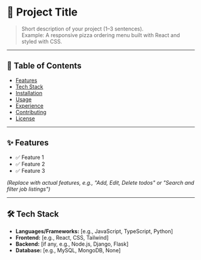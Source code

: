 # 🚀 Project Title

> Short description of your project (1–3 sentences).  
> Example: A responsive pizza ordering menu built with React and styled with CSS.

---

## 📌 Table of Contents
- [Features](#features)
- [Tech Stack](#tech-stack)
- [Installation](#installation)
- [Usage](#usage)
- [Experience](#experience)
- [Contributing](#contributing)
- [License](#license)

---

## ✨ Features
- ✅ Feature 1  
- ✅ Feature 2  
- ✅ Feature 3  

*(Replace with actual features, e.g., "Add, Edit, Delete todos" or "Search and filter job listings")*

---

## 🛠 Tech Stack
- **Languages/Frameworks:** [e.g., JavaScript, TypeScript, Python]  
- **Frontend:** [e.g., React, CSS, Tailwind]  
- **Backend:** [if any, e.g., Node.js, Django, Flask]  
- **Database:** [e.g., MySQL, MongoDB, None]  


